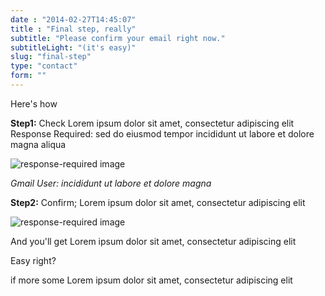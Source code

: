 ```yaml
---
date : "2014-02-27T14:45:07"
title : "Final step, really"
subtitle: "Please confirm your email right now."
subtitleLight: "(it's easy)"
slug: "final-step"
type: "contact"
form: ""
---
```


Here's how

**Step1:** Check  Lorem ipsum dolor sit amet, consectetur adipiscing elit
Response Required:  sed do eiusmod tempor incididunt ut labore et dolore magna aliqua

![response-required image](/images/response-required.png "response-required image")


*Gmail User: incididunt ut labore et dolore magna*




**Step2:** Confirm;  Lorem ipsum dolor sit amet, consectetur adipiscing elit

![response-required image](/images/confirm.png "response-required image")


And you'll get  Lorem ipsum dolor sit amet, consectetur adipiscing elit

Easy right?

if more some Lorem ipsum dolor sit amet, consectetur adipiscing elit






